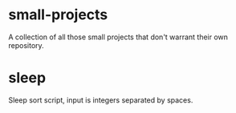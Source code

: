 # small-projects

A collection of all those small projects that don't warrant their own repository.

# sleep

Sleep sort script, input is integers separated by spaces.
